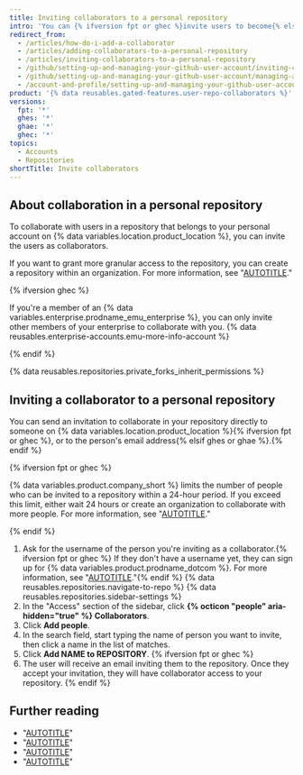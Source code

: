 ```yaml
---
title: Inviting collaborators to a personal repository
intro: 'You can {% ifversion fpt or ghec %}invite users to become{% else %}add users as{% endif %} collaborators to your personal repository.'
redirect_from:
  - /articles/how-do-i-add-a-collaborator
  - /articles/adding-collaborators-to-a-personal-repository
  - /articles/inviting-collaborators-to-a-personal-repository
  - /github/setting-up-and-managing-your-github-user-account/inviting-collaborators-to-a-personal-repository
  - /github/setting-up-and-managing-your-github-user-account/managing-access-to-your-personal-repositories/inviting-collaborators-to-a-personal-repository
  - /account-and-profile/setting-up-and-managing-your-github-user-account/managing-access-to-your-personal-repositories/inviting-collaborators-to-a-personal-repository
product: '{% data reusables.gated-features.user-repo-collaborators %}'
versions:
  fpt: '*'
  ghes: '*'
  ghae: '*'
  ghec: '*'
topics:
  - Accounts
  - Repositories
shortTitle: Invite collaborators
---
```

## About collaboration in a personal repository

To collaborate with users in a repository that belongs to your personal account on {% data variables.location.product_location %}, you can invite the users as collaborators.

If you want to grant more granular access to the repository, you can create a repository within an organization. For more information, see "[AUTOTITLE](/get-started/learning-about-github/access-permissions-on-github)."

{% ifversion ghec %}

If you're a member of an {% data variables.enterprise.prodname_emu_enterprise %}, you can only invite other members of your enterprise to collaborate with you. {% data reusables.enterprise-accounts.emu-more-info-account %}

{% endif %}

{% data reusables.repositories.private_forks_inherit_permissions %}

## Inviting a collaborator to a personal repository

You can send an invitation to collaborate in your repository directly to someone on {% data variables.location.product_location %}{% ifversion fpt or ghec %}, or to the person's email address{% elsif ghes or ghae %}.{% endif %}

{% ifversion fpt or ghec %}

{% data variables.product.company_short %} limits the number of people who can be invited to a repository within a 24-hour period. If you exceed this limit, either wait 24 hours or create an organization to collaborate with more people. For more information, see "[AUTOTITLE](/organizations/collaborating-with-groups-in-organizations/creating-a-new-organization-from-scratch)."

{% endif %}

1. Ask for the username of the person you're inviting as a collaborator.{% ifversion fpt or ghec %} If they don't have a username yet, they can sign up for {% data variables.product.prodname_dotcom %}. For more information, see "[AUTOTITLE](/get-started/quickstart/creating-an-account-on-github)."{% endif %}
{% data reusables.repositories.navigate-to-repo %}
{% data reusables.repositories.sidebar-settings %}
1. In the "Access" section of the sidebar, click **{% octicon "people" aria-hidden="true" %} Collaborators**.
1. Click **Add people**.
1. In the search field, start typing the name of person you want to invite, then click a name in the list of matches.
1. Click **Add NAME to REPOSITORY**.
{% ifversion fpt or ghec %}
1. The user will receive an email inviting them to the repository. Once they accept your invitation, they will have collaborator access to your repository.
{% endif %}

## Further reading

- "[AUTOTITLE](/account-and-profile/setting-up-and-managing-your-personal-account-on-github/managing-user-account-settings/permission-levels-for-a-personal-account-repository#collaborator-access-for-a-repository-owned-by-a-personal-account)"
- "[AUTOTITLE](/account-and-profile/setting-up-and-managing-your-personal-account-on-github/managing-access-to-your-personal-repositories/removing-a-collaborator-from-a-personal-repository)"
- "[AUTOTITLE](/account-and-profile/setting-up-and-managing-your-personal-account-on-github/managing-access-to-your-personal-repositories/removing-yourself-from-a-collaborators-repository)"
- "[AUTOTITLE](/organizations/organizing-members-into-teams)"
